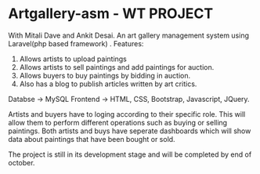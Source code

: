# Artgallery-asm - WT PROJECT 
With Mitali Dave and Ankit Desai. 
An art gallery management system using Laravel(php based framework) .
Features:
1. Allows artists to upload paintings
2. Allows artists to sell paintings and add paintings for auction.
3. Allows buyers to buy paintings by bidding in auction.
4. Also has a blog to publish articles written by art critics.

Databse -> MySQL
Frontend -> HTML, CSS, Bootstrap, Javascript, JQuery.  

Artists and buyers have to loging according to their specific role. This will allow them to perform different operations such as buying or selling paintings. Both artists and buys have seperate dashboards which will show data about paintings that have been bought or sold. 

The project is still in its development stage and will be completed by end of october.  

